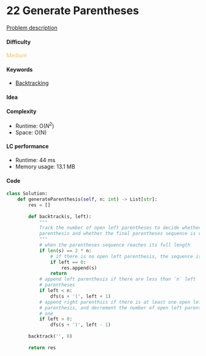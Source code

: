 22 Generate Parentheses
=======================
[Problem description](https://leetcode.com/problems/generate-parentheses/)

#### Difficulty
<span style="color:#FABC60">Medium</span>

#### Keywords
- [Backtracking](../categories/backtracking.md)

#### Idea

#### Complexity
- Runtime: O($N^2$)
- Space: O(N)

#### LC performance
- Runtime: 44 ms
- Memory usage: 13.1 MB

#### Code
```python
class Solution:
    def generateParenthesis(self, n: int) -> List[str]:
        res = []
        
        def backtrack(s, left):
            """
            Track the number of open left parentheses to decide whether to add 
            parenthesis and whether the final parentheses sequence is valid
            """
            # when the parentheses sequence reaches its full length
            if len(s) == 2 * n:
                # if there is no open left parenthesis, the sequence is valid
                if left == 0:
                    res.append(s)
                return
            # append left parenthesis if there are less than `n` left 
            # parentheses
            if left < n:
                dfs(s + '(', left + 1)
            # append right parenthsis if there is at least one open left 
            # parenthesis, and decrement the number of open left parentheses by 
            # one
            if left > 0:
                dfs(s + ')', left - 1)
        
        backtrack('', 0)
        
        return res
```
